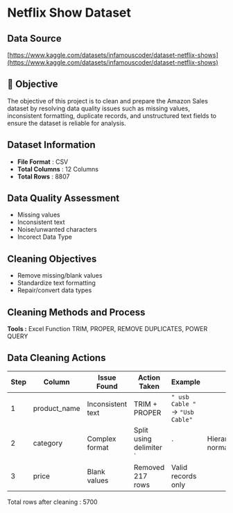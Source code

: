 # Netflix Show Dataset

## Data Source
[https://www.kaggle.com/datasets/infamouscoder/dataset-netflix-shows](https://www.kaggle.com/datasets/infamouscoder/dataset-netflix-shows)<br>

## 🎯 Objective
The objective of this project is to clean and prepare the Amazon Sales dataset by resolving data quality issues such as missing values, inconsistent formatting, duplicate records, and unstructured text fields to ensure the dataset is reliable for analysis.

## Dataset Information
* **File Format** : CSV
* **Total Columns** : 12 Columns
* **Total Rows** : 8807

## Data Quality Assessment
* Missing values
* Inconsistent text
* Noise/unwanted characters
* Incorect Data Type

## Cleaning Objectives
* Remove missing/blank values
* Standardize text formatting
* Repair/convert data types

## Cleaning Methods and Process

**Tools :** Excel Function TRIM, PROPER, REMOVE DUPLICATES, POWER QUERY

## Data Cleaning Actions
| Step | Column       | Issue Found       | Action Taken            | Example                         |                      |
| ---- | ------------ | ----------------- | ----------------------- | ------------------------------- | -------------------- |
| 1    | product_name | Inconsistent text | TRIM + PROPER           | `" usb Cable "` → `"Usb Cable"` |                      |
| 2    | category     | Complex format    | Split using delimiter ` | `                               | Hierarchy normalized |
| 3    | price        | Blank values      | Removed 217 rows        | Valid records only              |                      |




Total rows after cleaning : 5700